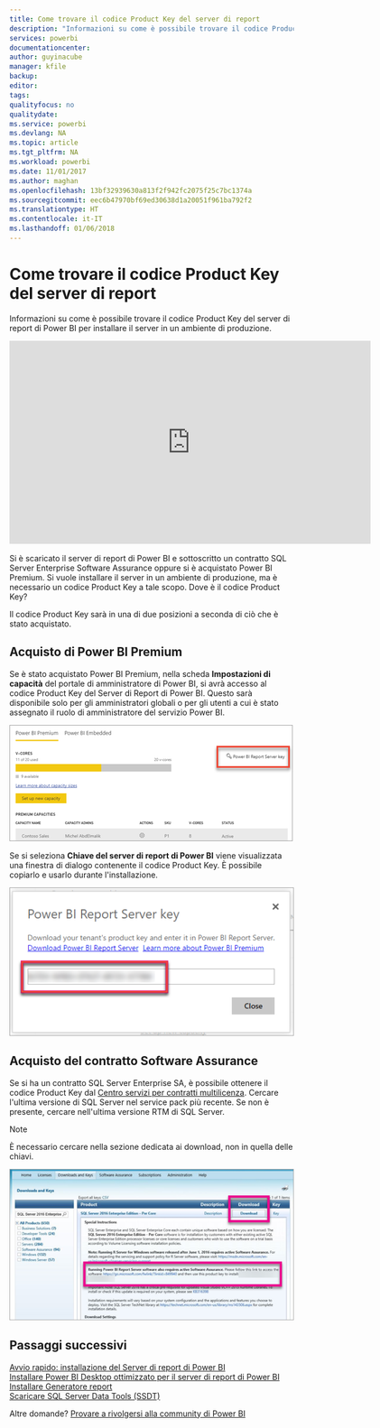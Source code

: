 ```yaml
---
title: Come trovare il codice Product Key del server di report
description: "Informazioni su come è possibile trovare il codice Product Key del server di report di Power BI per installare il server in un ambiente di produzione."
services: powerbi
documentationcenter: 
author: guyinacube
manager: kfile
backup: 
editor: 
tags: 
qualityfocus: no
qualitydate: 
ms.service: powerbi
ms.devlang: NA
ms.topic: article
ms.tgt_pltfrm: NA
ms.workload: powerbi
ms.date: 11/01/2017
ms.author: maghan
ms.openlocfilehash: 13bf32939630a813f2f942fc2075f25c7bc1374a
ms.sourcegitcommit: eec6b47970bf69ed30638d1a20051f961ba792f2
ms.translationtype: HT
ms.contentlocale: it-IT
ms.lasthandoff: 01/06/2018
---
```

# <a name="how-to-find-your-report-server-product-key"></a>Come trovare il codice Product Key del server di report
Informazioni su come è possibile trovare il codice Product Key del server di report di Power BI per installare il server in un ambiente di produzione.

<iframe width="640" height="360" src="https://www.youtube.com/embed/6CQnf-NGtpU?rel=0&amp;showinfo=0" frameborder="0" allowfullscreen></iframe>

Si è scaricato il server di report di Power BI e sottoscritto un contratto SQL Server Enterprise Software Assurance oppure si è acquistato Power BI Premium. Si vuole installare il server in un ambiente di produzione, ma è necessario un codice Product Key a tale scopo. Dove è il codice Product Key? 

Il codice Product Key sarà in una di due posizioni a seconda di ciò che è stato acquistato.

## <a name="purchased-power-bi-premium"></a>Acquisto di Power BI Premium
Se è stato acquistato Power BI Premium, nella scheda **Impostazioni di capacità** del portale di amministratore di Power BI, si avrà accesso al codice Product Key del Server di Report di Power BI. Questo sarà disponibile solo per gli amministratori globali o per gli utenti a cui è stato assegnato il ruolo di amministratore del servizio Power BI.

![Codice Product Key del Server di report di Power BI all'interno di Impostazioni Premium](media/find-product-key/pbirs-product-key.png)

Se si seleziona **Chiave del server di report di Power BI** viene visualizzata una finestra di dialogo contenente il codice Product Key. È possibile copiarlo e usarlo durante l'installazione.

![Codice Product Key del Server di report Power BI](media/find-product-key/pbirs-product-key-dialog.png)

## <a name="purchased-software-assurance-agreeemnt"></a>Acquisto del contratto Software Assurance
Se si ha un contratto SQL Server Enterprise SA, è possibile ottenere il codice Product Key dal [Centro servizi per contratti multilicenza](https://www.microsoft.com/Licensing/servicecenter/). Cercare l'ultima versione di SQL Server nel service pack più recente. Se non è presente, cercare nell'ultima versione RTM di SQL Server.

> [!NOTE]
> È necessario cercare nella sezione dedicata ai download, non in quella delle chiavi.
> 
> 

![](media/find-product-key/vlsc-download.png "Centro servizi per contratti multilicenza")

## <a name="next-steps"></a>Passaggi successivi
[Avvio rapido: installazione del Server di report di Power BI](quickstart-install-report-server.md)  
[Installare Power BI Desktop ottimizzato per il server di report di Power BI](install-powerbi-desktop.md)  
[Installare Generatore report](https://docs.microsoft.com/sql/reporting-services/install-windows/install-report-builder)  
[Scaricare SQL Server Data Tools (SSDT)](http://go.microsoft.com/fwlink/?LinkID=616714)

Altre domande? [Provare a rivolgersi alla community di Power BI](https://community.powerbi.com/)

